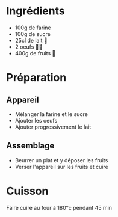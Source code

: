 # Ingrédients

- 100g de farine
- 100g de sucre
- 25cl de lait 🥛
- 2 oeufs 🥚🥚
- 400g de fruits 🍒

# Préparation

## Appareil

- Mélanger la farine et le sucre
- Ajouter les oeufs
- Ajouter progressivement le lait

## Assemblage

- Beurrer un plat et y déposer les fruits
- Verser l'appareil sur les fruits et cuire

# Cuisson

Faire cuire au four à 180°c pendant 45 min
